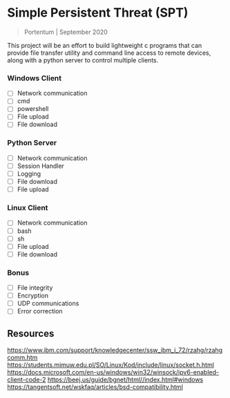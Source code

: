 # Simple Persistent Threat (SPT)

> Portentum | September 2020

This project will be an effort to build lightweight c programs that can provide file transfer utility and command line access to remote devices, along with a python server to control multiple clients.

### Windows Client
- [ ] Network communication
- [ ] cmd
- [ ] powershell
- [ ] File upload
- [ ] File download

### Python Server
- [ ] Network communication
- [ ] Session Handler
- [ ] Logging
- [ ] File download
- [ ] File upload

### Linux Client
- [ ] Network communication
- [ ] bash
- [ ] sh
- [ ] File upload
- [ ] File download

### Bonus
- [ ] File integrity
- [ ] Encryption
- [ ] UDP communications
- [ ] Error correction

## Resources
https://www.ibm.com/support/knowledgecenter/ssw_ibm_i_72/rzahg/rzahgcomm.htm
https://students.mimuw.edu.pl/SO/Linux/Kod/include/linux/socket.h.html
https://docs.microsoft.com/en-us/windows/win32/winsock/ipv6-enabled-client-code-2
https://beej.us/guide/bgnet/html//index.html#windows
https://tangentsoft.net/wskfaq/articles/bsd-compatibility.html